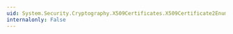 ```yaml
---
uid: System.Security.Cryptography.X509Certificates.X509Certificate2Enumerator.System#Collections#IEnumerator#Current
internalonly: False
---
```

